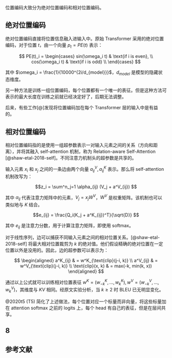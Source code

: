 位置编码大致分为绝对位置编码和相对位置编码。


## 绝对位置编码
绝对位置编码直接将位置信息融入进输入中。原始 Transformer 采用的绝对位置编码，对于位置 $t$，由一个向量 $p_t = PE(t)$ 表示：

$$
PE(t)_i = 
\begin{cases}
	sin(\omega_i t) & \text{if i is even}, \\
	cos(\omega_i t) & \text{if i is odd} \\
\end{cases}
$$

其中 $\omega_i = \frac{1}{10000^{2i/d_{model}}}$，$d_{model}$ 是模型的隐藏状态维度。

另一种方法是训练一组位置编码，每个位置都有一个唯一的表征。但是这种方法可表示的最大长度在训练之前就已经决定好了，后期无法调整。



后来，有些工作[@]发现将位置编码加在每个 Transformer 层的输入中是有益的。


## 相对位置编码
相对位置编码指的是使用一组超参数表示一对输入元素之间的关系（方向和距离），并将其融入 self-attention 机制，称为 Relation-aware Self-Attention [@shaw-etal-2018-self]。不同注意力机制头的超参数是共享的。

输入元素 $x_i$ 和 $x_j$ 之间的一条边由两个向量 $a^V_{ij}, a^K_{ij}$ 表示。那么将 self-attention 机制改写为：

$$z_i = \sum^n_j=1 \alpha_{ij} (V_j + a^V_{ij})
$$

其中 $\alpha_{ij}$ 代表注意力矩阵中的元素，$V_j = x_j W^V$，$W^V$ 是权重矩阵。该机制也可以类似地与 $K$ 结合。

$$e_{ij} = \frac{Q_i(K_j + a^K_{ij})^T}{\sqrt{D}}
$$

其中 $e_{ij}$ 是注意力分数，用于计算注意力矩阵，即使用 softmax。

对于线性序列，边可以捕获不同输入元素之间的相对位置关系。[@shaw-etal-2018-self] 将最大相对位置裁剪为 $k$ 的绝对值。他们假设精确的绝对位置在一定位置以外是没用的。因此，边的超参数可以表示为：

$$
\begin{aligned}
a^K_{ij} & = w^K_{\text{clip}(j-i, k)} \\
a^V_{ij} & = w^V_{\text{clip}(j-i, k)} \\
\text{clip}(x, k) & = max(-k, min(k, x))
\end{aligned}
$$

通过以上公式就可以训练相对位置表征 $w^K = (w^K_{-k}, \dots, w^K_k), w^V = (w^V_{-k}, \dots, w^V_k)$，其维度与 $KV$ 相同。经原文实验分析，当 $k \ge 2$ 时 BLEU 已无明显变化。

@2020t5 (T5) 简化了上述做法，每个位置对应一个标量而非向量，将这些标量加在 attention softmax 之前的 logits 上，每个 head 有自己的表征，但是在层间共享。

## 8


## 参考文献
<textarea id="bibtex_input" style="display:none;">
@InProceedings{shaw-etal-2018-self,
  author    = {Shaw, Peter and Uszkoreit, Jakob and Vaswani, Ashish},
  booktitle = {Proceedings of the 2018 Conference of the North {A}merican Chapter of the Association for Computational Linguistics: Human Language Technologies, Volume 2 (Short Papers)},
  title     = {Self-Attention with Relative Position Representations},
  year      = {2018},
  address   = {New Orleans, Louisiana},
  month     = jun,
  pages     = {464--468},
  publisher = {Association for Computational Linguistics},
  abstract  = {Relying entirely on an attention mechanism, the Transformer introduced by Vaswani et al. (2017) achieves state-of-the-art results for machine translation. In contrast to recurrent and convolutional neural networks, it does not explicitly model relative or absolute position information in its structure. Instead, it requires adding representations of absolute positions to its inputs. In this work we present an alternative approach, extending the self-attention mechanism to efficiently consider representations of the relative positions, or distances between sequence elements. On the WMT 2014 English-to-German and English-to-French translation tasks, this approach yields improvements of 1.3 BLEU and 0.3 BLEU over absolute position representations, respectively. Notably, we observe that combining relative and absolute position representations yields no further improvement in translation quality. We describe an efficient implementation of our method and cast it as an instance of relation-aware self-attention mechanisms that can generalize to arbitrary graph-labeled inputs.},
  doi       = {10.18653/v1/N18-2074},
  groups    = {Transformer},
  url       = {https://aclanthology.org/N18-2074},
}
@Article{2020t5,
  author  = {Colin Raffel and Noam Shazeer and Adam Roberts and Katherine Lee and Sharan Narang and Michael Matena and Yanqi Zhou and Wei Li and Peter J. Liu},
  journal = {Journal of Machine Learning Research},
  title   = {Exploring the Limits of Transfer Learning with a Unified Text-to-Text Transformer},
  year    = {2020},
  number  = {140},
  pages   = {1-67},
  volume  = {21},
  groups  = {Transformer},
  url     = {http://jmlr.org/papers/v21/20-074.html},
}
</textarea>